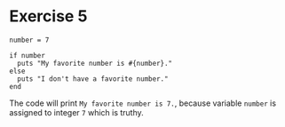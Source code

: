 # Exercise 5

```shell
number = 7

if number
  puts "My favorite number is #{number}."
else
  puts "I don't have a favorite number."
end
```

The code will print `My favorite number is 7.`, because variable `number` is assigned to integer `7` which is truthy.
